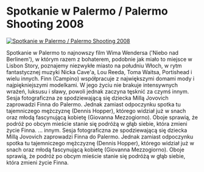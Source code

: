 Spotkanie w Palermo / Palermo Shooting 2008 
=============
[![Spotkanie w Palermo / Palermo Shooting 2008 ](http://vidos.pl/images/player.gif)](http://vidos.pl/spotkanie-w-palermo-palermo-shooting-2008)

 Spotkanie w Palermo to najnowszy film Wima Wendersa ('Niebo nad Berlinem'), w którym razem z bohaterem, podobnie jak miało to miejsce w Lisbon Story, poznajemy niezwykłe miasto na południu Włoch, w rytm fantastycznej muzyki Nicka Cave'a, Lou Reeda, Toma Waitsa, Portishead i wielu innych. Finn (Campino) współpracuje z największymi domami mody i najpiękniejszymi modelkami. W jego życiu nie brakuje intensywnych wrażeń, luksusu i sławy, powoli jednak zaczyna tęsknić za czymś innym. Sesja fotograficzna ze spodziewającą się dziecka Millą Jovovich zaprowadzi Finna do Palermo. Jednak zamiast odpoczynku spotka tu tajemniczego mężczyznę (Dennis Hopper), którego widział już w snach oraz młodą fascynującą kobietę (Giovanna Mezzogiorno). Oboje sprawią, że podróż po obcym mieście stanie się podróżą w głąb siebie, która zmieni życie Finna.  ... innym. Sesja fotograficzna ze spodziewającą się dziecka Millą Jovovich zaprowadzi Finna do Palermo. Jednak zamiast odpoczynku spotka tu tajemniczego mężczyznę (Dennis Hopper), którego widział już w snach oraz młodą fascynującą kobietę (Giovanna Mezzogiorno). Oboje sprawią, że podróż po obcym mieście stanie się podróżą w głąb siebie, która zmieni życie Finna.
